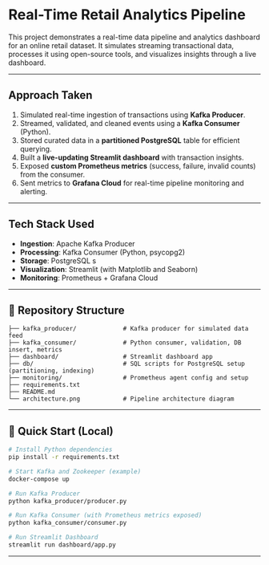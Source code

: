 # Real-Time Retail Analytics Pipeline

This project demonstrates a real-time data pipeline and analytics dashboard for an online retail dataset. It simulates streaming transactional data, processes it using open-source tools, and visualizes insights through a live dashboard.

---

## Approach Taken

1. Simulated real-time ingestion of transactions using **Kafka Producer**.
2. Streamed, validated, and cleaned events using a **Kafka Consumer** (Python).
3. Stored curated data in a **partitioned PostgreSQL** table for efficient querying.
4. Built a **live-updating Streamlit dashboard** with transaction insights.
5. Exposed **custom Prometheus metrics** (success, failure, invalid counts) from the consumer.
6. Sent metrics to **Grafana Cloud** for real-time pipeline monitoring and alerting.

---

## Tech Stack Used

- **Ingestion**: Apache Kafka Producer
- **Processing**: Kafka Consumer (Python, psycopg2)
- **Storage**: PostgreSQL s
- **Visualization**: Streamlit (with Matplotlib and Seaborn)
- **Monitoring**: Prometheus + Grafana Cloud

---

## 📁 Repository Structure

```
├── kafka_producer/             # Kafka producer for simulated data feed
├── kafka_consumer/             # Python consumer, validation, DB insert, metrics
├── dashboard/                  # Streamlit dashboard app
├── db/                         # SQL scripts for PostgreSQL setup (partitioning, indexing)
├── monitoring/                 # Prometheus agent config and setup
├── requirements.txt
├── README.md
└── architecture.png            # Pipeline architecture diagram
```

---

## 🚀 Quick Start (Local)

```bash
# Install Python dependencies
pip install -r requirements.txt

# Start Kafka and Zookeeper (example)
docker-compose up

# Run Kafka Producer
python kafka_producer/producer.py

# Run Kafka Consumer (with Prometheus metrics exposed)
python kafka_consumer/consumer.py

# Run Streamlit Dashboard
streamlit run dashboard/app.py
```
---